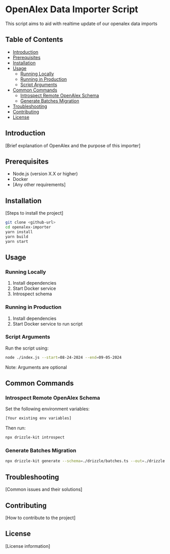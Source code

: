 # OpenAlex Data Importer Script

This script aims to aid with realtime update of our openalex data imports

## Table of Contents

- [Introduction](#introduction)
- [Prerequisites](#prerequisites)
- [Installation](#installation)
- [Usage](#usage)
  - [Running Locally](#running-locally)
  - [Running in Production](#running-in-production)
  - [Script Arguments](#script-arguments)
- [Common Commands](#common-commands)
  - [Introspect Remote OpenAlex Schema](#introspect-remote-openalex-schema)
  - [Generate Batches Migration](#generate-batches-migration)
- [Troubleshooting](#troubleshooting)
- [Contributing](#contributing)
- [License](#license)

## Introduction

[Brief explanation of OpenAlex and the purpose of this importer]

## Prerequisites

- Node.js (version X.X or higher)
- Docker
- [Any other requirements]

## Installation

[Steps to install the project]

```bash
git clone <github-url>
cd openalex-importer
yarn install
yarn build
yarn start
```

## Usage

### Running Locally

1. Install dependencies
2. Start Docker service
3. Introspect schema

### Running in Production

1. Install dependencies
2. Start Docker service to run script

### Script Arguments

Run the script using:

```bash
node ./index.js --start=08-24-2024 --end=09-05-2024
```

Note: Arguments are optional

## Common Commands

### Introspect Remote OpenAlex Schema

Set the following environment variables:

```bash
[Your existing env variables]
```

Then run:

```bash
npx drizzle-kit introspect
```

### Generate Batches Migration

```bash
npx drizzle-kit generate --schema=./drizzle/batches.ts --out=./drizzle --dialect=postgresql
```

## Troubleshooting

[Common issues and their solutions]

## Contributing

[How to contribute to the project]

## License

[License information]
